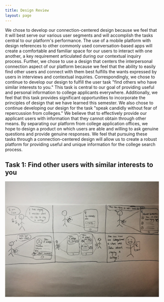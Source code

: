```yaml
---
title: Design Review
layout: page
---
```


We chose to develop our connection-centered design because we feel that it will best serve our various user segments and will accomplish the tasks central to our platform's performance.  The use of a mobile platform with design references to other commonly used conversation-based apps will create a comfortable and familiar space for our users to interact with one another, a key requirement articulated during our contextual inquiry process.  Further, we chose to use a design that centers the interpersonal connection aspect of our platform because we feel that the ability to easily find other users and connect with them best fulfills the wants expressed by users in interviews and contextual inquiries.  Correspondingly, we chose to continue to develop our design to fulfill the user task "find others who have similar interests to you."  This task is central to our goal of providing useful and personal information to college applicants everywhere.  Additionally, we feel that this task provides significant opportunities to incorporate the principles of design that we have learned this semester.  We also chose to continue developing our design for the task "speak candidly without fear of repercussion from colleges."  We believe that to effectively provide our applicant users with information that they cannot obtain through other means. By separating our platform from college application offices, we hope to design a product on which users are able and willing to ask genuine questions and provide genuine responses.  We feel that pursuing these tasks through a connection-centered design will allow us to create a robust platform for providing useful and unique information for the college search process.

## Task 1:  Find other users with similar interests to you
![Storyboard 1](/img/storyboard_wei.png)


